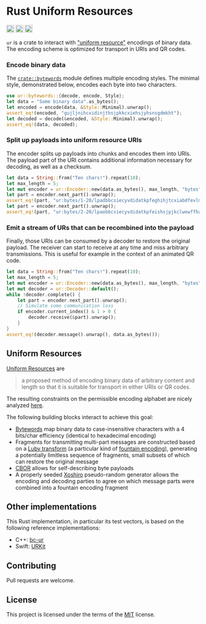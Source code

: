 Rust Uniform Resources
======================
[<img alt="build status" src="https://img.shields.io/github/workflow/status/dspicher/ur-rs/Rust/master?logo=github" height="20">](https://github.com/dspicher/ur-rs/actions)
[<img alt="build status" src="https://img.shields.io/codecov/c/gh/dspicher/ur-rs?logo=codecov" height="20">](https://codecov.io/gh/dspicher/ur-rs)
[<img alt="build status" src="https://img.shields.io/crates/v/ur.svg" height="20">](https://crates.io/crates/ur)

<!-- cargo-rdme start -->

`ur` is a crate to interact with ["uniform resource"](https://github.com/BlockchainCommons/Research/blob/master/papers/bcr-2020-005-ur.md) encodings of binary data.
The encoding scheme is optimized for transport in URIs and QR codes.

### Encode binary data
The [`crate::bytewords`](https://docs.rs/ur/latest/ur/bytewords/) module defines multiple encoding styles.
The minimal style, demonstrated below, encodes each byte into two characters.
```rust
use ur::bytewords::{decode, encode, Style};
let data = "Some binary data".as_bytes();
let encoded = encode(data, &Style::Minimal).unwrap();
assert_eq!(encoded, "gujljnihcxidinjthsjpkkcxiehsjyhsnsgdmkht");
let decoded = decode(&encoded, &Style::Minimal).unwrap();
assert_eq!(data, decoded);
```

### Split up payloads into uniform resource URIs
The encoder splits up payloads into chunks and encodes them into URIs.
The payload part of the URI contains additional information necessary for
decoding, as well as a checksum.
```rust
let data = String::from("Ten chars!").repeat(10);
let max_length = 5;
let mut encoder = ur::Encoder::new(data.as_bytes(), max_length, "bytes").unwrap();
let part = encoder.next_part().unwrap();
assert_eq!(part, "ur:bytes/1-20/lpadbbcsiecyvdidatkpfeghihjtcxiabdfevlms");
let part = encoder.next_part().unwrap();
assert_eq!(part, "ur:bytes/2-20/lpaobbcsiecyvdidatkpfeishsjpjkclwewffhad");
```

### Emit a stream of URs that can be recombined into the payload
Finally, those URIs can be consumed by a decoder to restore the original
payload. The receiver can start to receive at any time and miss arbitrary
transmissions. This is useful for example in the context of an animated
QR code.
```rust
let data = String::from("Ten chars!").repeat(10);
let max_length = 5;
let mut encoder = ur::Encoder::new(data.as_bytes(), max_length, "bytes").unwrap();
let mut decoder = ur::Decoder::default();
while !decoder.complete() {
    let part = encoder.next_part().unwrap();
    // Simulate some communication loss
    if encoder.current_index() & 1 > 0 {
        decoder.receive(&part).unwrap();
    }
}
assert_eq!(decoder.message().unwrap(), data.as_bytes());
```

<!-- cargo-rdme end -->

## Uniform Resources
[Uniform Resources](https://github.com/BlockchainCommons/Research/blob/master/papers/bcr-2020-005-ur.md) are
> a proposed method of encoding binary data of arbitrary content and length so that it is suitable for transport in either URIs or QR codes.

The resulting constraints on the permissible encoding alphabet are nicely analyzed [here](https://github.com/BlockchainCommons/Research/blob/master/papers/bcr-2020-003-uri-binary-compatibility.md).

The following building blocks interact to achieve this goal:
- [Bytewords](https://github.com/BlockchainCommons/Research/blob/master/papers/bcr-2020-012-bytewords.md) map binary data to case-insensitive characters with a 4 bits/char efficiency (identical to hexadecimal encoding)
- Fragments for transmitting multi-part messages are constructed based on a [Luby transform](https://en.wikipedia.org/wiki/Luby_transform_code) (a particular kind of [fountain encoding](https://en.wikipedia.org/wiki/Fountain_code)), generating a potentially limitless sequence of fragments, small subsets of which can restore the original message
- [CBOR](https://tools.ietf.org/html/rfc7049) allows for self-describing byte payloads
- A properly seeded [Xoshiro](https://en.wikipedia.org/wiki/Xorshift#xoshiro_and_xoroshiro) pseudo-random generator allows the encoding and decoding parties to agree on which message parts were combined into a fountain encoding fragment

## Other implementations
This Rust implementation, in particular its test vectors, is based on the following reference implementations:
- C++: [bc-ur](https://github.com/BlockchainCommons/bc-ur/)
- Swift: [URKit](https://github.com/blockchaincommons/URKit)

## Contributing
Pull requests are welcome.

## License
This project is licensed under the terms of the [MIT](https://choosealicense.com/licenses/mit/) license.
